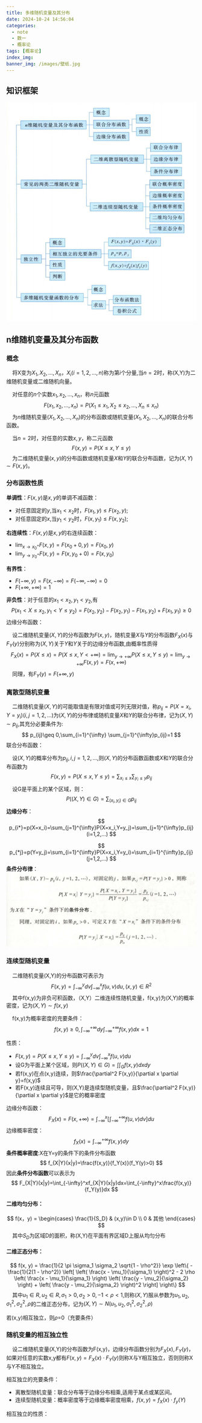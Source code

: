 ```yaml
---
title: 多维随机变量及其分布
date: 2024-10-24 14:56:04
categories:
  - note
  - 数一
  - 概率论
tags: [概率论]
index_img:
banner_img: /images/壁纸.jpg
---
```


## 知识框架

![知识框架](../images/多维随机变量及其分布/知识框架.png)

## n维随机变量及其分布函数

### 概念

&nbsp;&nbsp;&nbsp;&nbsp;将X变为$X_1,X_2,\dots,X_n$，$X_i(i=1,2,\dots,n)$称为第$i$个分量,当$n=2$时，称(X,Y)为二维随机变量或二维随机向量。

&nbsp;&nbsp;&nbsp;&nbsp;对任意的$n$​个实数$x_1,x_2,...,x_n$，称$n$元函数
$$
F(x_1,x_2,\dots,x_n)=P(X_1\leq x_1,X_2\leq x_2,\dots,X_n\leq x_n)
$$
&nbsp;&nbsp;&nbsp;&nbsp;为$n$维随机变量$(X_1,X_2,\dots,X_n)$的分布函数或随机变量$(X_1,X_2,\dots,X_n)$的联合分布函数。

&nbsp;&nbsp;&nbsp;&nbsp;当$n=2$时，对任意的实数$x,y$，称二元函数
$$
F(x,y)=P(X\leq x, Y\leq y)
$$
&nbsp;&nbsp;&nbsp;&nbsp;为二维随机变量$(x,y)$的分布函数或随机变量$X$和$Y$的联合分布函数，记为$(X,Y)\sim F(x,y)$。

### 分布函数性质

**单调性**：$F(x,y)$是$x,y$的单调不减函数：

- 对任意固定的$y$,当$x_1<x_2$时，$F(x_1,y)\leq F(x_2,y)$;
- 对任意固定的$x$,当$y_1<y_2$时，$F(x,y_1)\leq F(x,y_2)$;

**右连续性**：$F(x,y)$是$x,y$的右连续函数：

- $\lim_{x \to x_{0}^{+}} F(x,y) = F(x_0+0,y)=F(x_0,y)$
- $\lim_{y \to y_{0}^{+}} F(x,y) = F(x,y_0+0)=F(x,y_0)$

**有界性**：

- $F(-\infty,y)=F(x,-\infty)=F(-\infty,-\infty)=0$
- $F(+\infty,+\infty)=1$

**非负性**：对于任意的$x_1< x_2,y_1< y_2$,有
$$
P(x_1<X\leq x_2,y_1< Y\leq y_2)=F(x_2,y_2)-F(x_2,y_1)-F(x_1,y_2)+F(x_1,y_1)\geq 0
$$
边缘分布函数：

&nbsp;&nbsp;&nbsp;&nbsp;设二维随机变量$(X,Y)$的分布函数为$F(x,y)$，随机变量$X$与$Y$的分布函数$F_X(x)$与$F_Y(y)$分别称为$(X,Y)$关于$Y$和$Y$关于的边缘分布函数,由概率性质得
$$
F_X(x)=P(X\leq x)=P(X\leq x,Y<+\infty)=\lim_{y \to+\infty}P(X\leq x,Y\leq y)=\lim_{y \to+\infty}F(x,y)=F(x,+\infty)
$$
&nbsp;&nbsp;&nbsp;&nbsp;同理，有$F_Y(y)=F(+\infty,y)$

### 离散型随机变量

&nbsp;&nbsp;&nbsp;&nbsp;二维随机变量$(X,Y)$的可能取值是有限对值或可列无限对值，称$p_{ij}=P(X=x_i,Y=y_i)(i,j=1,2,...)$为$(X,Y)$的分布律或随机变量$X$和$Y$的联合分布律，记为$(X,Y)\sim p_{ij}$,其充分必要条件为:
$$
p_{ij}\geq 0,\sum_{i=1}^{\infty} \sum_{j=1}^{\infty}p_{ij}=1
$$
联合分布函数：

&nbsp;&nbsp;&nbsp;&nbsp;设$(X,Y)$的概率分布为$p_{ij},i,j=1,2,...$,则$(X,Y)$的分布函数函数或$X$和$Y$的联合分布函数为
$$
F(x,y)=P(X\leq x,Y\leq y)=\sum_{x_i\leq x}\sum_{y_i\leq y}p_{ij}
$$
&nbsp;&nbsp;&nbsp;&nbsp;设G是平面上的某个区域，则：
$$
P((X,Y)\in G)=\sum_{(x_i,y_i)\in G}p_{ij}
$$
**边缘分布**：
$$
p_{i*}=p(X=x_i)=\sum_{j=1}^{\infty}P(X=x_i,Y=y_j)=\sum_{j=1}^{\infty}p_{ij}(i=1,2,...)
$$

$$
p_{*j}=p(Y=y_j)=\sum_{i=1}^{\infty}P(X=x_i,Y=y_i)=\sum_{i=1}^{\infty}p_{ij}(j=1,2,...)
$$
**条件分布律**：
![离散条件分布](../images/多维随机变量及其分布/离散条件分布.png)



### 连续型随机变量

&nbsp;&nbsp;&nbsp;&nbsp;二维随机变量(X,Y)的分布函数可表示为
$$
F(x,y)=\int_{-\infty}^ydv\int_{-\infty}^xf(u,v)du,(x,y)\in R^2
$$
&nbsp;&nbsp;&nbsp;&nbsp;其中f(x,y)为非负可积函数，（X,Y）二维连续性随机变量，f(x,y)为(X,Y)的概率密度，记为$(X,Y)\sim f(x,y)$

&nbsp;&nbsp;&nbsp;&nbsp;f(x,y)为概率密度的充要条件：
$$
f(x,y)\geq 0,\int_{-\infty}^{+\infty}dy\int_{-\infty}^{+\infty}f(x,y)dx=1
$$

性质：

- $F(x,y)=P(X\leq x,Y\leq y)=\int_{-\infty}^ydv\int_{-\infty}^xf(u,v)du$
- 设G为平面上某个区域，则$P((X,Y)\in G)=\int\int_Gf(x,y)dxdy$
- 若f(x,y)在点(x,y)连续，则$\frac{\partial^2 F(x,y)}{\partial x \partial y}=f(x,y)$
- 若F(x,y)连续且可导，则(X,Y)是连续型随机变量，且$\frac{\partial^2 F(x,y)}{\partial x \partial y}$是它的概率密度

边缘分布函数：
$$
F_X(x)=F(x,+\infty)=\int_{-\infty}^x[\int_{-\infty}^{+\infty}f(u,v)dv]du
$$
边缘概率密度：
$$
f_X(x)=\int_{-\infty}^{+\infty}f(x,y)dy
$$
**条件概率密度**:X在Y=y的条件下的条件分布函数
$$
f_{X|Y}(x|y)=\frac{f(x,y)}{f_Y(x)}(f_Y(y)>0)
$$
因此**条件分布函数**可以表示为
$$
F_{X|Y}(x|y)=\int_{-\infty}^xf_{X|Y}(x|y)dx=\int_{-\infty}^x\frac{f(x,y)}{f_Y(y)}dx
$$


#### 二维均匀分布：
$$
f(x，y) = \begin{cases} 
\frac{1}{S_D} &  (x,y)\in D \\
0 & 其他
\end{cases}
$$
&nbsp;&nbsp;&nbsp;&nbsp;其中$S_D$为区域D的面积，称(X,Y)在平面有界区域D上服从均匀分布

#### 二维正态分布：

$$
f(x, y) = \frac{1}{2 \pi \sigma_1 \sigma_2 \sqrt{1 - \rho^2}} \exp \left\{ -\frac{1}{2(1 - \rho^2)} \left[ \left( \frac{x - \mu_1}{\sigma_1} \right)^2 - 2 \rho \left( \frac{x - \mu_1}{\sigma_1} \right) \left( \frac{y - \mu_2}{\sigma_2} \right) + \left( \frac{y - \mu_2}{\sigma_2} \right)^2 \right] \right\}
$$
&nbsp;&nbsp;&nbsp;&nbsp;其中$u_1\in R,u_2\in R,\sigma_1>0,\sigma_2>0,-1<\rho<1$,则称$(X,Y)$服从参数为$u_1,u_2,\sigma_1^2,\sigma_2^2,\rho$的二维正态分布，记为$(X,Y)\sim N(u_1,u_2,\sigma_1^2,\sigma_2^2,\rho)$

若(x,y)相互独立，则$\rho$=0（充要条件）

### 随机变量的相互独立性

&nbsp;&nbsp;&nbsp;&nbsp;设二维随机变量(X,Y)的分布函数为F(x,y)，边缘分布函数分别为$F_X(x),F_Y(y)$，如果对任意的实数x,y都有$F(x,y)=F_X(x)\cdot F_Y(y)$则称X与Y相互独立，否则则称X与Y不相互独立。

相互独立的充要条件：

- 离散型随机变量：联合分布等于边缘分布相乘,适用于某点或某区间。
- 连续型随机变量：概率密度等于边缘概率密度相乘，$f(x,y)=f_X(x)\cdot f_y(Y)$

相互独立的性质：
